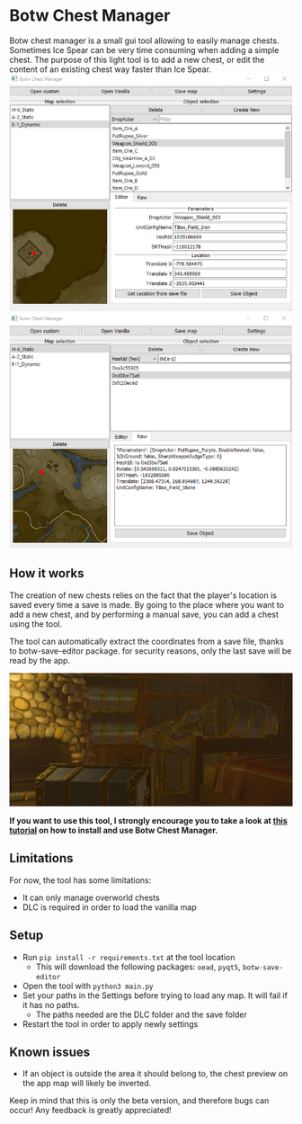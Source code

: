 # Botw Chest Manager

Botw chest manager is a small gui tool allowing to easily manage chests. Sometimes Ice Spear can be very time consuming when adding a simple chest. The purpose of this light tool is to add a new chest, or edit the content of an existing chest way faster than Ice Spear.
![screenshot gui](screenshots/app_01.png)
![screenshot gui](screenshots/app_02.png)

## How it works

The creation of new chests relies on the fact that the player's location is saved every time a save is made.
By going to the place where you want to add a new chest, and by performing a manual save, you can add a chest using the tool.

The tool can automatically extract the coordinates from a save file, thanks to botw-save-editor package. for security reasons, only the last save will be read by the app.

![screenshot gui](screenshots/app_03.png)

**If you want to use this tool, I strongly encourage you to take a look at [this tutorial](https://gamebanana.com/tuts/14522) on how to install and use Botw Chest Manager.**

## Limitations

For now, the tool has some limitations:
- It can only manage overworld chests
- DLC is required in order to load the vanilla map

## Setup

- Run `pip install -r requirements.txt` at the tool location
  - This will download the following packages: `oead`, `pyqt5`, `botw-save-editor`
- Open the tool with `python3 main.py`
- Set your paths in the Settings before trying to load any map. It will fail if it has no paths.
  - The paths needed are the DLC folder and the save folder
- Restart the tool in order to apply newly settings

## Known issues

- If an object is outside the area it should belong to, the chest preview on the app map will likely be inverted.

Keep in mind that this is only the beta version, and therefore bugs can occur! Any feedback is greatly appreciated!
